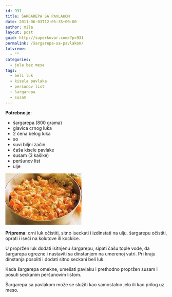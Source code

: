```yaml
---
id: 931
title: ŠARGAREPA SA PAVLAKOM
date: 2011-06-03T12:05:35+00:00
author: mila
layout: post
guid: http://superkuvar.com/?p=931
permalink: /šargarepa-sa-pavlakom/
totvreme:
  - ""
categories:
  - jela bez mesa
tags:
  - beli luk
  - kisela pavlaka
  - peršunov list
  - šargarepa
  - susam
---
```

**Potrebno je**:

  * šargarepa (800 grama)
  * glavica crnog luka
  * 2 čena belog luka
  * so
  * suvi biljni začin
  * čaša kisele pavlake
  * susam (3 kašike)
  * peršunov list
  * ulje

<img class="alignnone size-full wp-image-933" title="sargarepasapavlakom" src="/wp-content/uploads/2011/06/sargarepasapavlakom-e1307102717801.jpg" alt="" width="237" height="160" /> 

**Priprema**: crni luk očistiti, sitno iseckati i izdinstati na ulju. šargarepu očistiti, oprati i iseći na kolutove ili kockice.

U propržen luk dodati isitnjenu šargarepu, sipati čašu tople vode, da šargarepa ogrezne i nastaviti sa dinstanjem na umerenoj vatri. Pri kraju dinstanja posoliti i dodati sitno seckani beli luk.

Kada šargarepa omekne, umešati pavlaku i prethodno propržen susam i posuti seckanim peršunovim listom.

Šargarepa sa pavlakom može se služiti kao samostalno jelo ili kao prilog uz meso.